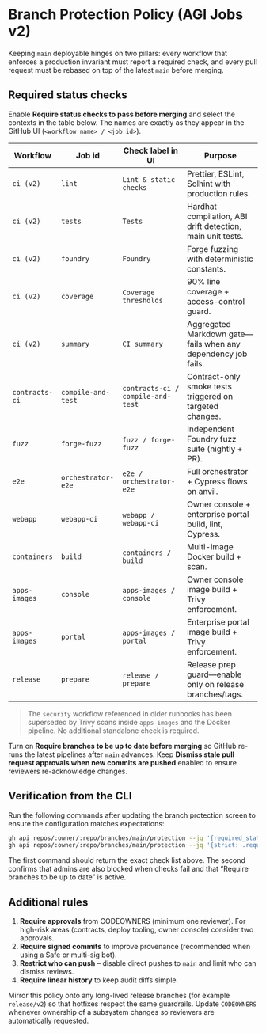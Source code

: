 # Branch Protection Policy (AGI Jobs v2)

Keeping `main` deployable hinges on two pillars: every workflow that enforces a production invariant must report a required check, and every pull request must be rebased on top of the latest `main` before merging.

## Required status checks

Enable **Require status checks to pass before merging** and select the contexts in the table below. The names are exactly as they appear in the GitHub UI (`<workflow name> / <job id>`).

| Workflow | Job id | Check label in UI | Purpose |
| --- | --- | --- | --- |
| `ci (v2)` | `lint` | `Lint & static checks` | Prettier, ESLint, Solhint with production rules. |
| `ci (v2)` | `tests` | `Tests` | Hardhat compilation, ABI drift detection, main unit tests. |
| `ci (v2)` | `foundry` | `Foundry` | Forge fuzzing with deterministic constants. |
| `ci (v2)` | `coverage` | `Coverage thresholds` | 90% line coverage + access-control guard. |
| `ci (v2)` | `summary` | `CI summary` | Aggregated Markdown gate—fails when any dependency job fails. |
| `contracts-ci` | `compile-and-test` | `contracts-ci / compile-and-test` | Contract-only smoke tests triggered on targeted changes. |
| `fuzz` | `forge-fuzz` | `fuzz / forge-fuzz` | Independent Foundry fuzz suite (nightly + PR). |
| `e2e` | `orchestrator-e2e` | `e2e / orchestrator-e2e` | Full orchestrator + Cypress flows on anvil. |
| `webapp` | `webapp-ci` | `webapp / webapp-ci` | Owner console + enterprise portal build, lint, Cypress. |
| `containers` | `build` | `containers / build` | Multi-image Docker build + scan. |
| `apps-images` | `console` | `apps-images / console` | Owner console image build + Trivy enforcement. |
| `apps-images` | `portal` | `apps-images / portal` | Enterprise portal image build + Trivy enforcement. |
| `release` | `prepare` | `release / prepare` | Release prep guard—enable only on release branches/tags. |

> The `security` workflow referenced in older runbooks has been superseded by Trivy scans inside `apps-images` and the Docker pipeline. No additional standalone check is required.

Turn on **Require branches to be up to date before merging** so GitHub re-runs the latest pipelines after `main` advances. Keep **Dismiss stale pull request approvals when new commits are pushed** enabled to ensure reviewers re-acknowledge changes.

## Verification from the CLI

Run the following commands after updating the branch protection screen to ensure the configuration matches expectations:

```bash
gh api repos/:owner/:repo/branches/main/protection --jq '{required_status_checks: .required_status_checks.contexts}'
gh api repos/:owner/:repo/branches/main/protection --jq '{strict: .required_status_checks.strict, enforce_admins: .enforce_admins.enabled}'
```

The first command should return the exact check list above. The second confirms that admins are also blocked when checks fail and that “Require branches to be up to date” is active.

## Additional rules

1. **Require approvals** from CODEOWNERS (minimum one reviewer). For high-risk areas (contracts, deploy tooling, owner console) consider two approvals.
2. **Require signed commits** to improve provenance (recommended when using a Safe or multi-sig bot).
3. **Restrict who can push** – disable direct pushes to `main` and limit who can dismiss reviews.
4. **Require linear history** to keep audit diffs simple.

Mirror this policy onto any long-lived release branches (for example `release/v2`) so that hotfixes respect the same guardrails. Update `CODEOWNERS` whenever ownership of a subsystem changes so reviewers are automatically requested.
